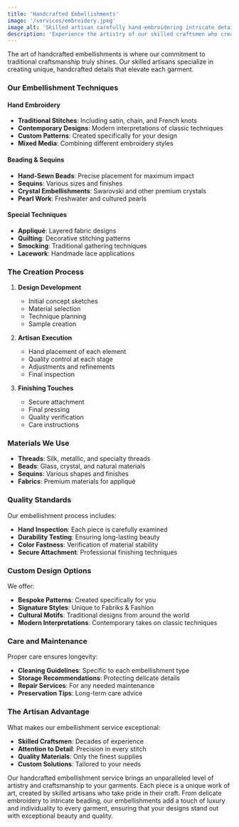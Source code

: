 ```yaml
---
title: 'Handcrafted Embellishments'
image: '/services/embroidery.jpeg'
image_alt: 'Skilled artisan carefully hand-embroidering intricate details on a luxury garment'
description: 'Experience the artistry of our skilled craftsmen who create exquisite hand-embroidered details, beading, and custom embellishments that add unique character to your garments.'
---
```


The art of handcrafted embellishments is where our commitment to traditional craftsmanship truly shines. Our skilled artisans specialize in creating unique, handcrafted details that elevate each garment.

### Our Embellishment Techniques

#### Hand Embroidery

- **Traditional Stitches**: Including satin, chain, and French knots
- **Contemporary Designs**: Modern interpretations of classic techniques
- **Custom Patterns**: Created specifically for your design
- **Mixed Media**: Combining different embroidery styles

#### Beading & Sequins

- **Hand-Sewn Beads**: Precise placement for maximum impact
- **Sequins**: Various sizes and finishes
- **Crystal Embellishments**: Swarovski and other premium crystals
- **Pearl Work**: Freshwater and cultured pearls

#### Special Techniques

- **Appliqué**: Layered fabric designs
- **Quilting**: Decorative stitching patterns
- **Smocking**: Traditional gathering techniques
- **Lacework**: Handmade lace applications

### The Creation Process

1. **Design Development**

   - Initial concept sketches
   - Material selection
   - Technique planning
   - Sample creation

2. **Artisan Execution**

   - Hand placement of each element
   - Quality control at each stage
   - Adjustments and refinements
   - Final inspection

3. **Finishing Touches**
   - Secure attachment
   - Final pressing
   - Quality verification
   - Care instructions

### Materials We Use

- **Threads**: Silk, metallic, and specialty threads
- **Beads**: Glass, crystal, and natural materials
- **Sequins**: Various shapes and finishes
- **Fabrics**: Premium materials for appliqué

### Quality Standards

Our embellishment process includes:

- **Hand Inspection**: Each piece is carefully examined
- **Durability Testing**: Ensuring long-lasting beauty
- **Color Fastness**: Verification of material stability
- **Secure Attachment**: Professional finishing techniques

### Custom Design Options

We offer:

- **Bespoke Patterns**: Created specifically for you
- **Signature Styles**: Unique to Fabriks & Fashion
- **Cultural Motifs**: Traditional designs from around the world
- **Modern Interpretations**: Contemporary takes on classic techniques

### Care and Maintenance

Proper care ensures longevity:

- **Cleaning Guidelines**: Specific to each embellishment type
- **Storage Recommendations**: Protecting delicate details
- **Repair Services**: For any needed maintenance
- **Preservation Tips**: Long-term care advice

### The Artisan Advantage

What makes our embellishment service exceptional:

- **Skilled Craftsmen**: Decades of experience
- **Attention to Detail**: Precision in every stitch
- **Quality Materials**: Only the finest supplies
- **Custom Solutions**: Tailored to your needs

Our handcrafted embellishment service brings an unparalleled level of artistry and craftsmanship to your garments. Each piece is a unique work of art, created by skilled artisans who take pride in their craft. From delicate embroidery to intricate beading, our embellishments add a touch of luxury and individuality to every garment, ensuring that your designs stand out with exceptional beauty and quality.
